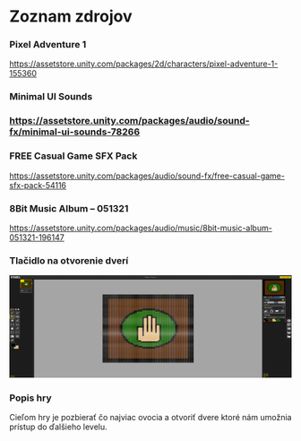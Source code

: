 # Zoznam zdrojov
### Pixel Adventure 1
https://assetstore.unity.com/packages/2d/characters/pixel-adventure-1-155360
### Minimal UI Sounds
### https://assetstore.unity.com/packages/audio/sound-fx/minimal-ui-sounds-78266
### FREE Casual Game SFX Pack
https://assetstore.unity.com/packages/audio/sound-fx/free-casual-game-sfx-pack-54116
### 8Bit Music Album – 051321
https://assetstore.unity.com/packages/audio/music/8bit-music-album-051321-196147
### Tlačidlo na otvorenie dverí
![img_3.png](img_3.png)
### Popis hry
Cieľom hry je pozbierať čo najviac ovocia a otvoriť dvere ktoré nám umožnia prístup do ďalšieho levelu.
